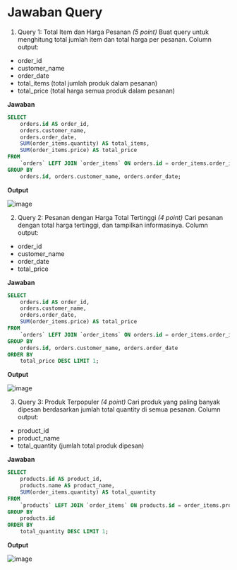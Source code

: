 # Jawaban Query

1. Query 1: Total Item dan Harga Pesanan *(5 point)*
Buat query untuk menghitung total jumlah item dan total harga per pesanan.
Column output:
- order_id
- customer_name
- order_date
- total_items (total jumlah produk dalam pesanan)
- total_price (total harga semua produk dalam pesanan)

**Jawaban**
```sql
SELECT 
    orders.id AS order_id, 
    orders.customer_name, 
    orders.order_date, 
    SUM(order_items.quantity) AS total_items,
    SUM(order_items.price) AS total_price
FROM 
    `orders` LEFT JOIN `order_items` ON orders.id = order_items.order_id
GROUP BY 
    orders.id, orders.customer_name, orders.order_date;
```

**Output**

![image](https://github.com/user-attachments/assets/c730ba8f-45cb-46be-89d4-2d2749de1c9c)

2. Query 2: Pesanan dengan Harga Total Tertinggi *(4 point)*
Cari pesanan dengan total harga tertinggi, dan tampilkan informasinya.
Column output:
- order_id
- customer_name
- order_date
- total_price

**Jawaban**
```sql
SELECT 
    orders.id AS order_id, 
    orders.customer_name, 
    orders.order_date, 
    SUM(order_items.price) AS total_price
FROM 
    `orders` LEFT JOIN `order_items` ON orders.id = order_items.order_id
GROUP BY 
    orders.id, orders.customer_name, orders.order_date
ORDER BY
	total_price DESC LIMIT 1;
```

**Output**

![image](https://github.com/user-attachments/assets/288924b4-bbd1-452e-88ea-5da90a2130b3)

3. Query 3: Produk Terpopuler *(4 point)*
Cari produk yang paling banyak dipesan berdasarkan jumlah total quantity di semua
pesanan.
Column output:
- product_id
- product_name
- total_quantity (jumlah total produk dipesan)

**Jawaban**
```sql
SELECT 
    products.id AS product_id, 
	products.name AS product_name,
    SUM(order_items.quantity) AS total_quantity
FROM 
    `products` LEFT JOIN `order_items` ON products.id = order_items.product_id
GROUP BY 
    products.id
ORDER BY
	total_quantity DESC LIMIT 1;
```

**Output**

![image](https://github.com/user-attachments/assets/9aec78ed-6084-475b-b486-aec005db36f1)

